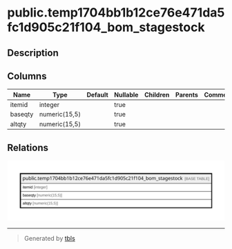 # public.temp1704bb1b12ce76e471da5fc1d905c21f104_bom_stagestock

## Description

## Columns

| Name | Type | Default | Nullable | Children | Parents | Comment |
| ---- | ---- | ------- | -------- | -------- | ------- | ------- |
| itemid | integer |  | true |  |  |  |
| baseqty | numeric(15,5) |  | true |  |  |  |
| altqty | numeric(15,5) |  | true |  |  |  |

## Relations

![er](public.temp1704bb1b12ce76e471da5fc1d905c21f104_bom_stagestock.svg)

---

> Generated by [tbls](https://github.com/k1LoW/tbls)
